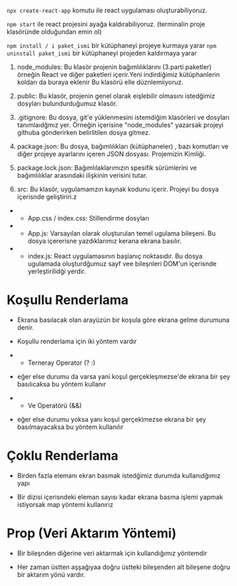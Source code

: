 `npx create-react-app` komutu ile react uygulaması oluşturabiliyoruz.

`npm start` ile react projesini ayağa kaldırabiliyoruz.
(terminalin proje klasöründe olduğundan emin ol)

`npm install / i paket_ismi` bir kütüphaneyi projeye kurmaya yarar
`npm uninstall paket_ismi` bir kütüphaneyi projeden kaldırmaya yarar

1. node_modules: Bu klasör projenin bağımlılıklarını (3.parti paketler) örneğin React ve diğer paketleri içerir.Yeni indirdiğimiz kütüphanlerin koldarı da buraya eklenir Bu klasörü elle düznlemiiyoruz.

2. public: Bu klasör, projenin genel olarak eişlebilir olmasını istedğimiz dosyları bulundurduğumuz klasör.

3. .gitignore: Bu dosya, git'e yüklenmesini istemdiğim klasörleri ve dosyları tanımlaıdğmız yer. Örneğin içerisine "node_modules" yazarsak projeyi githuba gönderirken belirlitilen dosya gitmez.

4. package.json: Bu dosya, bağımlılıkları (kütüphaneler) , bazı komutları ve diğer projeye ayarlarını içeren JSON dosyası. Projemizin Kimliği.

5. package.lock.json: Bağımlılaklarımızın spesifik sürümlerini ve bağımlılıklar arasındaki ilişkinin verisini tutar.

6. src: Bu klasör, uygulamamzın kaynak kodunu içerir. Projeyi bu dosya içerisnde geliştiriri.z

- - App.css / index.css: Stillendirme dosyları

- - App.js: Varsayılan olarak oluşturulan temel ugulama bileşeni. Bu dosya içererisne yazdıklarımız kerana ekrana basılır.

- - index.js: React uygulamasının başlanıç noktasıdır.
    Bu dosya ugulamada oluşturdğumuz sayf vee bileşnleri DOM'un içerisnde yerleştirilidği yerdir.

# Koşullu Renderlama

- Ekrana basılacak olan arayüzün bir koşula göre ekrana gelme durumuna denir.
- Koşullu renderlama için iki yöntem vardır

- - Terneray Operator (? :)
- eğer else durumu da varsa yani koşul gerçekleşmezse'de ekrana bir şey basılıcaksa bu yöntem kullanır

- - Ve Operatörü (&&)
- eğer else durumu yoksa yanı koşul gerçeklmezse ekrana bir şey basılmayacaksa bu yöntem kullanılır

# Çoklu Renderlama

- Birden fazla elemanı ekran basmak istedğimiz durumda kullanıdğımız yapı

- Bir dizisi içerisndeki eleman sayısı kadar ekrana basma işlemi yapmak istiyorsak map yöntemi kullanırız

# Prop (Veri Aktarım Yöntemi)

- Bir bileşnden diğerine veri aktarmak için kullandığımız yöntemdir

- Her zaman üstten aşşağıyaa doğru üstteki bileşenden alt bileşene doğru bir aktarım yönü vardır.
